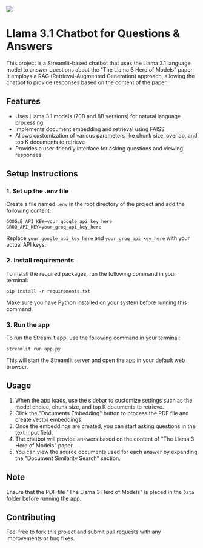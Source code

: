 ![](https://developer-blogs.nvidia.com/wp-content/uploads/2024/04/dev-llama3-blog-1920x1080-1.png)

# Llama 3.1 Chatbot for Questions & Answers

This project is a Streamlit-based chatbot that uses the Llama 3.1 language model to answer questions about the "The Llama 3 Herd of Models" paper. It employs a RAG (Retrieval-Augmented Generation) approach, allowing the chatbot to provide responses based on the content of the paper.

## Features

- Uses Llama 3.1 models (70B and 8B versions) for natural language processing
- Implements document embedding and retrieval using FAISS
- Allows customization of various parameters like chunk size, overlap, and top K documents to retrieve
- Provides a user-friendly interface for asking questions and viewing responses

## Setup Instructions

### 1. Set up the .env file

Create a file named `.env` in the root directory of the project and add the following content:

```
GOOGLE_API_KEY=your_google_api_key_here
GROQ_API_KEY=your_groq_api_key_here
```

Replace `your_google_api_key_here` and `your_groq_api_key_here` with your actual API keys.

### 2. Install requirements

To install the required packages, run the following command in your terminal:

```
pip install -r requirements.txt
```

Make sure you have Python installed on your system before running this command.

### 3. Run the app

To run the Streamlit app, use the following command in your terminal:

```
streamlit run app.py
```

This will start the Streamlit server and open the app in your default web browser.

## Usage

1. When the app loads, use the sidebar to customize settings such as the model choice, chunk size, and top K documents to retrieve.
2. Click the "Documents Embedding" button to process the PDF file and create vector embeddings.
3. Once the embeddings are created, you can start asking questions in the text input field.
4. The chatbot will provide answers based on the content of "The Llama 3 Herd of Models" paper.
5. You can view the source documents used for each answer by expanding the "Document Similarity Search" section.

## Note

Ensure that the PDF file "The Llama 3 Herd of Models" is placed in the `Data` folder before running the app.

## Contributing

Feel free to fork this project and submit pull requests with any improvements or bug fixes.
